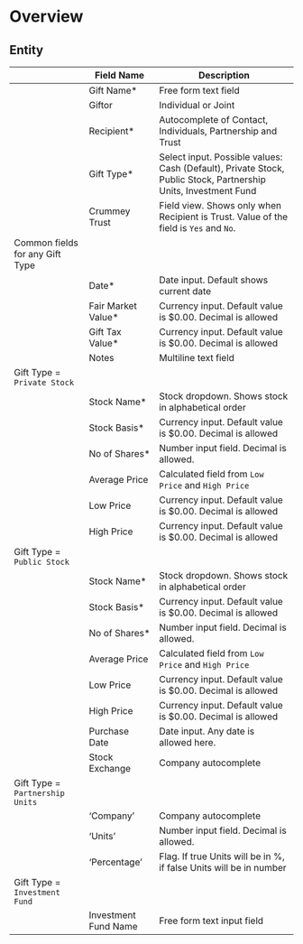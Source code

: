 # Overview



## Entity

|                                 | Field Name           | Description                                                  |
| ------------------------------- | -------------------- | ------------------------------------------------------------ |
|                                 | Gift Name*           | Free form text field                                         |
|                                 | Giftor               | Individual or Joint                                          |
|                                 | Recipient*           | Autocomplete of Contact, Individuals, Partnership and Trust  |
|                                 | Gift Type*           | Select input. Possible values: Cash (Default), Private Stock, Public Stock, Partnership Units, Investment Fund |
|                                 | Crummey Trust        | Field view. Shows only when Recipient is Trust. Value of the field is `Yes` and `No`. |
| Common fields for any Gift Type |                      |                                                              |
|                                 | Date*                | Date input. Default shows current date                       |
|                                 | Fair Market Value*   | Currency input. Default value is $0.00. Decimal is allowed   |
|                                 | Gift Tax Value*      | Currency input. Default value is $0.00. Decimal is allowed   |
|                                 | Notes                | Multiline text field                                         |
| Gift Type = `Private Stock`     |                      |                                                              |
|                                 | Stock Name*          | Stock dropdown. Shows stock in alphabetical order            |
|                                 | Stock Basis*         | Currency input. Default value is $0.00. Decimal is allowed   |
|                                 | No of Shares*        | Number input field. Decimal is allowed.                      |
|                                 | Average Price        | Calculated field from `Low Price` and `High Price`           |
|                                 | Low Price            | Currency input. Default value is $0.00. Decimal is allowed   |
|                                 | High Price           | Currency input. Default value is $0.00. Decimal is allowed   |
| Gift Type = `Public Stock`      |                      |                                                              |
|                                 | Stock Name*          | Stock dropdown. Shows stock in alphabetical order            |
|                                 | Stock Basis*         | Currency input. Default value is $0.00. Decimal is allowed   |
|                                 | No of Shares*        | Number input field. Decimal is allowed.                      |
|                                 | Average Price        | Calculated field from `Low Price` and `High Price`           |
|                                 | Low Price            | Currency input. Default value is $0.00. Decimal is allowed   |
|                                 | High Price           | Currency input. Default value is $0.00. Decimal is allowed   |
|                                 | Purchase Date        | Date input. Any date is allowed here.                        |
|                                 | Stock Exchange       | Company autocomplete                                         |
| Gift Type = `Partnership Units` |                      |                                                              |
|                                 | ‘Company’            | Company autocomplete                                         |
|                                 | ‘Units’              | Number input field. Decimal is allowed.                      |
|                                 | ‘Percentage’         | Flag. If true Units will be in %, if false Units will be in number |
| Gift Type = `Investment Fund`   |                      |                                                              |
|                                 | Investment Fund Name | Free form text input field                                   |



